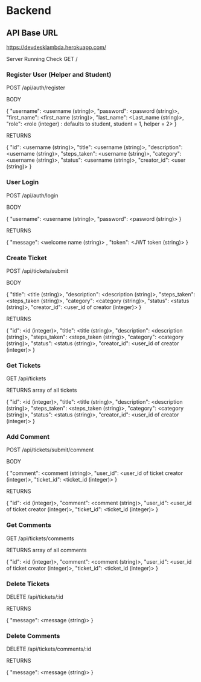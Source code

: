 # Backend

## API Base URL
https://devdesklambda.herokuapp.com/

Server Running Check
GET /

### Register User (Helper and Student)
POST /api/auth/register

BODY

{
    "username": <username (string)>, 
    "password": <pasword (string)>, 
    "first_name": <first_name (string)>, 
    "last_name": <Last_name (string)>,
    "role": <role (integer) : defaults to student, student = 1, helper = 2>
}

RETURNS

{
    "id": <username (string)>,
    "title": <username (string)>,
    "description": <username (string)>,
    "steps_taken": <username (string)>,
    "category": <username (string)>,
    "status": <username (string)>,
    "creator_id": <user (string)>
}

### User Login
POST /api/auth/login

BODY

{
    "username": <username (string)>, 
    "password": <pasword (string)>
}

RETURNS

{
    "message": <welcome name (string)> ,
    "token": <JWT token (string)>
}

### Create Ticket
POST /api/tickets/submit

BODY

{
    "title": <title (string)>,
    "description": <description (string)>,
    "steps_taken": <steps_taken (string)>,
    "category": <category (string)>,
    "status": <status (string)>,
    "creator_id": <user_id of creator (integer)>
}

RETURNS

{
    "id": <id (integer)>,
    "title": <title (string)>,
    "description": <description (string)>,
    "steps_taken": <steps_taken (string)>,
    "category": <category (string)>,
    "status": <status (string)>,
    "creator_id": <user_id of creator (integer)>
}

### Get Tickets
GET /api/tickets

RETURNS array of all tickets

{
    "id": <id (integer)>,
    "title": <title (string)>,
    "description": <description (string)>,
    "steps_taken": <steps_taken (string)>,
    "category": <category (string)>,
    "status": <status (string)>,
    "creator_id": <user_id of creator (integer)>
}

### Add Comment
POST /api/tickets/submit/comment

BODY

{
    "comment": <comment (string)>,
    "user_id": <user_id of ticket creator (integer)>,
    "ticket_id": <ticket_id (integer)>
}

RETURNS

{
    "id": <id (integer)>,
    "comment": <comment (string)>,
    "user_id": <user_id of ticket creator (integer)>,
    "ticket_id": <ticket_id (integer)>
}

### Get Comments

GET /api/tickets/comments

RETURNS array of all comments

{
    "id": <id (integer)>,
    "comment": <comment (string)>,
    "user_id": <user_id of ticket creator (integer)>,
    "ticket_id": <ticket_id (integer)>
}

### Delete Tickets

DELETE /api/tickets/:id

RETURNS

{
    "message": <message (string)>
}

### Delete Comments

DELETE /api/tickets/comments/:id

RETURNS

{
    "message": <message (string)>
}